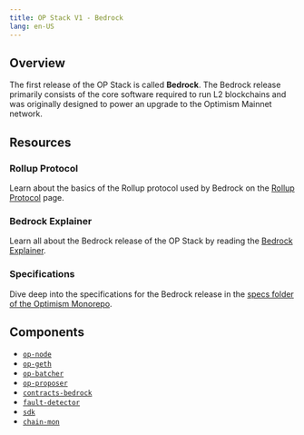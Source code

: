 ```yaml
---
title: OP Stack V1 - Bedrock
lang: en-US
---
```


## Overview

The first release of the OP Stack is called **Bedrock**. 
The Bedrock release primarily consists of the core software required to run L2 blockchains and was originally designed to power an upgrade to the Optimism Mainnet network.

## Resources

### Rollup Protocol

Learn about the basics of the Rollup protocol used by Bedrock on the [Rollup Protocol](https://community.optimism.io/docs/protocol/2-rollup-protocol/) page.

### Bedrock Explainer

Learn all about the Bedrock release of the OP Stack by reading the [Bedrock Explainer](../../understand/bedrock/).

### Specifications

Dive deep into the specifications for the Bedrock release in the [specs folder of the Optimism Monorepo](https://github.com/ethereum-optimism/optimism/blob/develop/specs/README.md).

## Components

- [`op-node`](https://github.com/ethereum-optimism/optimism/tree/develop/op-node)
- [`op-geth`](https://github.com/ethereum-optimism/op-geth)
- [`op-batcher`](https://github.com/ethereum-optimism/optimism/tree/develop/op-batcher)
- [`op-proposer`](https://github.com/ethereum-optimism/optimism/tree/develop/op-proposer)
- [`contracts-bedrock`](https://github.com/ethereum-optimism/optimism/tree/develop/packages/contracts-bedrock)
- [`fault-detector`](https://github.com/ethereum-optimism/optimism/tree/develop/packages/fault-detector)
- [`sdk`](https://github.com/ethereum-optimism/optimism/tree/develop/packages/sdk)
- [`chain-mon`](https://github.com/ethereum-optimism/optimism/tree/develop/packages/chain-mon)